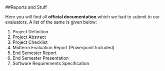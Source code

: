 ##Reports and Stuff

Here you will find all **official documentation** which we had to submit to our evaluators. A list of the same is given below:

1. Project Definition 
2. Project Abstract
3. Project Checklist
4. Midterm Evaluation Report (Powerpoint Included)
5. End Semester Report
6. End Semester Presentation
7. Software Requirements Specification